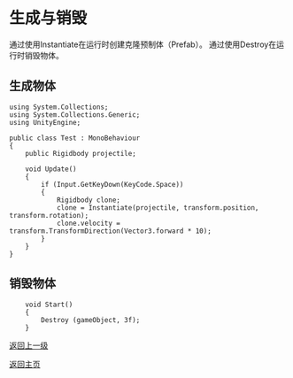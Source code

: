 # 生成与销毁
通过使用Instantiate在运行时创建克隆预制体（Prefab）。
通过使用Destroy在运行时销毁物体。

## 生成物体
```
using System.Collections;
using System.Collections.Generic;
using UnityEngine;

public class Test : MonoBehaviour
{
    public Rigidbody projectile;

    void Update()
    {
        if (Input.GetKeyDown(KeyCode.Space))
        {
            Rigidbody clone;
            clone = Instantiate(projectile, transform.position, transform.rotation);
            clone.velocity = transform.TransformDirection(Vector3.forward * 10);
        }
    }
}
```
## 销毁物体
```
    void Start()
    {
        Destroy (gameObject, 3f);
    }
```

[返回上一级](/Scripting/Beginner-Gameplay-Scripting.md)

[返回主页](/README.md)

